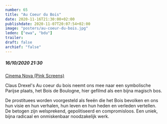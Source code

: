```yaml
---
number: 65
title: "Au Coeur du Bois"
date: 2020-11-16T21:30:00+02:00
publishdate: 2020-11-07T20:07:54+02:00
image: "posters/au-coeur-du-bois.jpg"
leden: ["ewa", "bdu"]
trailer: 
draft: false
archief: "false"
---
```


##### 16/10/2020 21:30

[Cinema Nova (Pink Screens)](https://nova-cinema.org/prog/2021/183-pink-screens/16-11?lang=fr#article-24350)

Claus Drexel's Au coeur du bois neemt ons mee naar een symbolische Parijse plaats,
het Bois de Boulogne, hier gefilmd als een bijna magisch bos.
<!--more-->
De prostituees worden voorgesteld als feeën die het Bois bevolken en ons hun visie
en hun verhalen, hun leven en hun heden en verleden vertellen. De betogen zijn welsprekend, 
gepolitiseerd en compromisloos. Een uniek, bijna radicaal en onmiskenbaar noodzakelijk werk.
